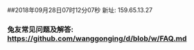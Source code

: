 ##2018年09月28日07时12分07秒 新址: 159.65.13.27
### 兔友常见问题及解答: https://github.com/wanggonging/d/blob/w/FAQ.md
